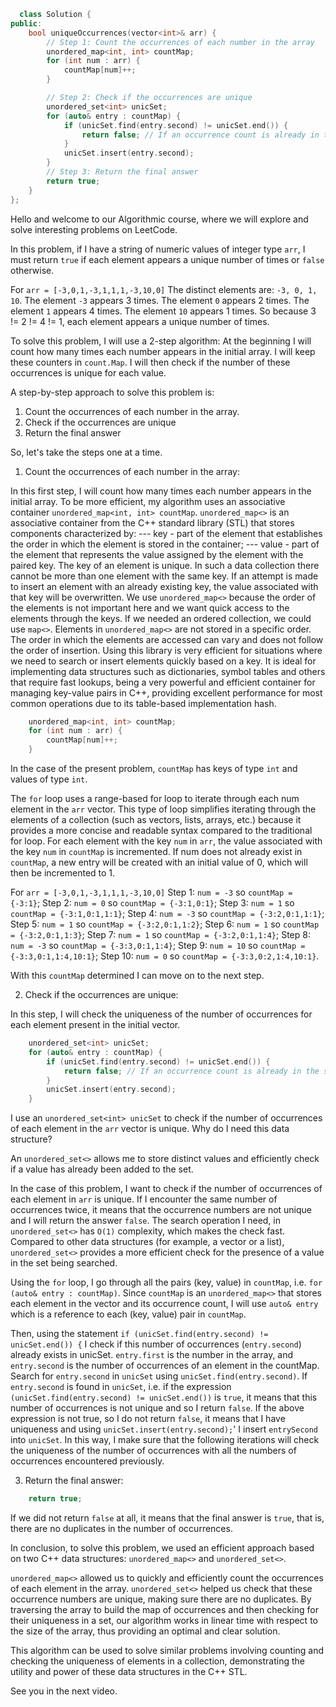 ```cpp
  class Solution {
public:
    bool uniqueOccurrences(vector<int>& arr) {
        // Step 1: Count the occurrences of each number in the array
        unordered_map<int, int> countMap;
        for (int num : arr) {
            countMap[num]++;
        }

        // Step 2: Check if the occurrences are unique
        unordered_set<int> unicSet;
        for (auto& entry : countMap) {
            if (unicSet.find(entry.second) != unicSet.end()) {
                return false; // If an occurrence count is already in the set, it's not unique
            }
            unicSet.insert(entry.second);
        }
        // Step 3: Return the final answer
        return true;
    }
};
```

Hello and welcome to our Algorithmic course, where we will explore and solve interesting problems on LeetCode.

In this problem, if I have a string of numeric values ​​of integer type `arr`, I must return `true` if each element appears a unique number of times or `false` otherwise.

For `arr = [-3,0,1,-3,1,1,1,-3,10,0]`
The distinct elements are: `-3, 0, 1, 10`.
The element `-3` appears 3 times.
The element `0` appears 2 times.
The element `1` appears 4 times.
The element `10` appears 1 times.
So because 3 != 2 != 4 != 1, each element appears a unique number of times.

To solve this problem, I will use a 2-step algorithm:
At the beginning I will count how many times each number appears in the initial array. I will keep these counters in `count.Map`.
I will then check if the number of these occurrences is unique for each value.

A step-by-step approach to solve this problem is:

1. Count the occurrences of each number in the array.
2. Check if the occurrences are unique
3. Return the final answer

So, let's take the steps one at a time.
1. Count the occurrences of each number in the array:

In this first step, I will count how many times each number appears in the initial array.
To be more efficient, my algorithm uses an associative container `unordered_map<int, int> countMap`.
`unordered_map<>` is an associative container from the C++ standard library (STL) that stores components characterized by:
--- key - part of the element that establishes the order in which the element is stored in the container;
--- value - part of the element that represents the value assigned by the element with the paired key.
The key of an element is unique. In such a data collection there cannot be more than one element with the same key. If an attempt is made to insert an element with an already existing key, the value associated with that key will be overwritten.
We use `unordered_map<>` because the order of the elements is not important here and we want quick access to the elements through the keys. If we needed an ordered collection, we could use `map<>`.
Elements in `unordered_map<>` are not stored in a specific order. The order in which the elements are accessed can vary and does not follow the order of insertion.
Using this library is very efficient for situations where we need to search or insert elements quickly based on a key.
It is ideal for implementing data structures such as dictionaries, symbol tables and others that require fast lookups, being a very powerful and efficient container for managing key-value pairs in C++, providing excellent performance for most common operations due to its table-based implementation hash.

```c++
    unordered_map<int, int> countMap;
    for (int num : arr) {
        countMap[num]++;
    }
```

In the case of the present problem, `countMap` has keys of type `int` and values ​​of type `int`.

The `for` loop uses a range-based for loop to iterate through each num element in the `arr` vector. This type of loop simplifies iterating through the elements of a collection (such as vectors, lists, arrays, etc.) because it provides a more concise and readable syntax compared to the traditional for loop.
For each element with the key `num` in `arr`, the value associated with the key `num` in `countMap` is incremented.
If num does not already exist in `countMap`, a new entry will be created with an initial value of 0, which will then be incremented to 1.

For `arr = [-3,0,1,-3,1,1,1,-3,10,0]`
Step 1: `num = -3` so `countMap = {-3:1}`;
Step 2: `num = 0` so `countMap = {-3:1,0:1}`;
Step 3: `num = 1` so `countMap = {-3:1,0:1,1:1}`;
Step 4: `num = -3` so `countMap = {-3:2,0:1,1:1}`;
Step 5: `num = 1` so `countMap = {-3:2,0:1,1:2}`;
Step 6: `num = 1` so `countMap = {-3:2,0:1,1:3}`;
Step 7: `num = 1` so `countMap = {-3:2,0:1,1:4}`;
Step 8: `num = -3` so `countMap = {-3:3,0:1,1:4}`;
Step 9: `num = 10` so `countMap = {-3:3,0:1,1:4,10:1}`;
Step 10: `num = 0` so `countMap = {-3:3,0:2,1:4,10:1}`.

With this `countMap` determined I can move on to the next step.

2. Check if the occurrences are unique: 

In this step, I will check the uniqueness of the number of occurrences for each element present in the initial vector.

```c++
    unordered_set<int> unicSet;
    for (auto& entry : countMap) {
        if (unicSet.find(entry.second) != unicSet.end()) {
            return false; // If an occurrence count is already in the set, it's not unique
        }
        unicSet.insert(entry.second);
    }
```

I use an `unordered_set<int> unicSet` to check if the number of occurrences of each element in the `arr` vector is unique.
Why do I need this data structure?

An `unordered_set<>` allows me to store distinct values ​​and efficiently check if a value has already been added to the set.

In the case of this problem, I want to check if the number of occurrences of each element in `arr` is unique. If I encounter the same number of occurrences twice, it means that the occurrence numbers are not unique and I will return the answer `false`.
The search operation I need, in `unordered_set<>` has `O(1)` complexity, which makes the check fast.
Compared to other data structures (for example, a vector or a list), `unordered_set<>` provides a more efficient check for the presence of a value in the set being searched.

Using the `for` loop, I go through all the pairs (key, value) in `countMap`, i.e. `for (auto& entry : countMap)`.
Since `countMap` is an `unordered_map<>` that stores each element in the vector and its occurrence count, I will use `auto& entry` which is a reference to each (key, value) pair in `countMap`.

Then, using the statement `if (unicSet.find(entry.second) != unicSet.end()) {` I check if this number of occurrences (`entry.second`) already exists in unicSet.
`entry.first` is the number in the array, and `entry.second` is the number of occurrences of an element in the countMap.
Search for `entry.second` in `unicSet` using `unicSet.find(entry.second)`.
If `entry.second` is found in `unicSet`, i.e. if the expression `(unicSet.find(entry.second) != unicSet.end())` is `true`, it means that this number of occurrences is not unique and so I return `false`.
If the above expression is not true, so I do not return `false`, it means that I have uniqueness and using `unicSet.insert(entry.second);`' I insert `entrySecond` into `unicSet`.
In this way, I make sure that the following iterations will check the uniqueness of the number of occurrences with all the numbers of occurrences encountered previously.

3. Return the final answer:

```cpp 
    return true;
```

If we did not return `false` at all, it means that the final answer is `true`, that is, there are no duplicates in the number of occurrences.

In conclusion, to solve this problem, we used an efficient approach based on two C++ data structures: `unordered_map<>` and `unordered_set<>`.

`unordered_map<>` allowed us to quickly and efficiently count the occurrences of each element in the array.
`unordered_set<>` helped us check that these occurrence numbers are unique, making sure there are no duplicates.
By traversing the array to build the map of occurrences and then checking for their uniqueness in a set, our algorithm works in linear time with respect to the size of the array, thus providing an optimal and clear solution.

This algorithm can be used to solve similar problems involving counting and checking the uniqueness of elements in a collection, demonstrating the utility and power of these data structures in the C++ STL.

See you in the next video.


